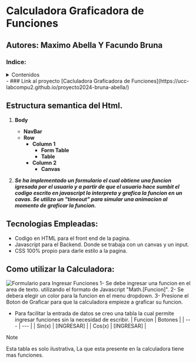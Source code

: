 # Calculadora Graficadora de Funciones
## Autores: Maximo Abella Y Facundo Bruna

### Indice: 
   <details>
      <summary>Contenidos</summary>
      <ul>
         - [Link al proyecto](#link)
         - [Estructura](#estructura)
         - [Tecnologias Empleadas](#tecno)
         - [Utilizacion](#util)
      </ul>
   </details>


<a name="link">
- ### Link al proyecto [Cacluladora Graficadora de Funciones](https://ucc-labcompu2.github.io/proyecto2024-bruna-abella/)


<a name="estructura"></a>
## Estructura semantica del Html.
1. **Body**
   - **NavBar**
   - **Row**
     - **Column 1**
       - **Form Table**
       - **Table**
     - **Column 2**
       - **Canvas**

2. ***Se ha implementado un formulario el cual obtiene una funcion igresada por el usuario y a partir de que el usuario hace sumbit el codigo escrito en javascript lo interpreta y grafica la funcion en un cavas. Se utilizo un "timeout" para simular una animacion al momento de graficar la funcion.***

<a name="tecno"></a>
## Tecnologias Empleadas:
 - Codigo en HTML para el front end de la pagina.
 - Javascript para el Backend. Donde se trabaja con un canvas y un input.
 - CSS 100% propio para darle estilo a la pagina.

<a name="util"></a>
## Como utilizar la Calculadora: 
   ![Formulario para Ingresar Funciones](https://imgur.com/a/PPRguvW)
   1- Se debe ingresar una funcion en el area de texto. utilizando el formato de Javascript "Math.[Funcion]".
   2- Se debera elegir un color para la funcion en el menu dropdown.
   3- Presione el Boton de Graficar para que la calculadora empieze a graficar su funcion.

   - Para facilitar la entrada de datos se creo una tabla la cual permite ingresar funciones sin la necesidad de escribir.
     | Funcion  | Botones |
     | --- | --- |
     | Sin(x)  | [INGRESAR]  |
     | Cos(x)  | [INGRESAR]  |

> [!NOTE]
> Esta tabla es solo ilustrativa, La que esta presente en la calculadora tiene mas funciones.
